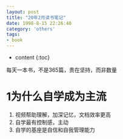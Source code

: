 ```yaml
---
layout: post
title: "20年2月读书笔记"
date: 1998-8-15 22:26:40
category: 'others'
tags: 
- book
---
```

* content
{:toc}

每天一本书，不是365篇，贵在坚持，而非数量











#
#
#
#
#
#
#
#
#
#
#
#
#
#
#
#
#
#
#
#
#
#
#
#
#



# 1为什么自学成为主流
1. 视频帮助理解，加深记忆，文档效率更高  
2. 自学最有控制感，主动  
3. 自学的基座是自信和自我管理能力  
